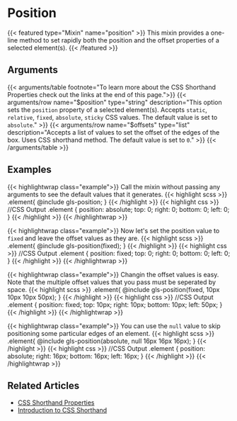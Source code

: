 # Position

{{< featured type="Mixin" name="position" >}}
This mixin provides a one-line method to set rapidly both the position and the offset properties of a selected element(s).
{{< /featured >}}

## Arguments

{{< arguments/table footnote="To learn more about the CSS Shorthand Properties check out the links at the end of this page.">}}
    {{< arguments/row name="$position" type="string" description="This option sets the `position` property of a selected element(s). Accepts `static`, `relative`, `fixed`, `absolute`, `sticky` CSS values. The default value is set to `absolute`." >}}
    {{< arguments/row name="$offsets" type="list" description="Accepts a list of values to set the offset of the edges of the box. Uses CSS shorthand method. The default value is set to `0`." >}}
{{< /arguments/table >}}

## Examples

{{< highlightwrap class="example">}}
Call the mixin without passing any arguments to see the default values that it generates.
{{< highlight scss >}}
.element{
    @include gls-position;
}
{{< /highlight >}}
{{< highlight css >}}
//CSS Output
.element {
    position: absolute;
    top: 0;
    right: 0;
    bottom: 0;
    left: 0;
}
{{< /highlight >}}
{{< /highlightwrap >}}

{{< highlightwrap class="example">}}
Now let's set the position value to `fixed` and leave the offset values as they are.
{{< highlight scss >}}
.element{
    @include gls-position(fixed);
}
{{< /highlight >}}
{{< highlight css >}}
//CSS Output
.element {
    position: fixed;
    top: 0;
    right: 0;
    bottom: 0;
    left: 0;
}
{{< /highlight >}}
{{< /highlightwrap >}}

{{< highlightwrap class="example">}}
Changin the offset values is easy. Note that the multiple offset values that you pass must be seperated by space.
{{< highlight scss >}}
.element{
    @include gls-position(fixed, 10px 10px 10px 50px);
}
{{< /highlight >}}
{{< highlight css >}}
//CSS Output
.element {
    position: fixed;
    top: 10px;
    right: 10px;
    bottom: 10px;
    left: 50px;
}
{{< /highlight >}}
{{< /highlightwrap >}}

{{< highlightwrap class="example">}}
You can use the `null` value to skip positioning some particular edges of an element.
{{< highlight scss >}}
.element{
    @include gls-position(absolute, null 16px 16px 16px);
}
{{< /highlight >}}
{{< highlight css >}}
//CSS Output
.element {
    position: absolute;
    right: 16px;
    bottom: 16px;
    left: 16px;
}
{{< /highlight >}}
{{< /highlightwrap >}}

## Related Articles
* [CSS Shorthand Properties](https://developer.mozilla.org/en-US/docs/Web/CSS/Shorthand_properties)
* [Introduction to CSS Shorthand](https://www.sitepoint.com/introduction-css-shorthand/)
